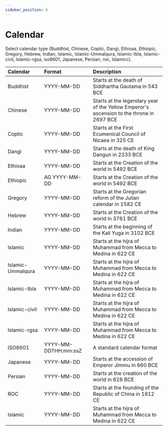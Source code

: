 ```yaml
---
sidebar_position: 6
---
```


# Calendar

Select calendar type (Buddhist, Chinese, Coptic, Dangi, Ethioaa, Ethiopic, Gregory, Hebrew, Indian, Islamic, Islamic-Ummalqura, Islamic-tbla, Islamic-civil, Islamic-rgsa, iso8601, Japanese, Persian, roc, Islamicc).

|**Calendar**|**Format**|**Description**|
| :- | :- | :- |
|Buddhist|YYYY-MM-DD|Starts at the death of Siddhartha Gautama in 543 BCE|
|Chinese|YYYY-MM-DD|Starts at the legendary year of the Yellow Emperor's ascension to the throne in 2697 BCE|
|Coptic|YYYY-MM-DD|Starts at the First Ecumenical Council of Nicaea in 325 CE|
|Dangi|YYYY-MM-DD|Starts at the death of King Dangun in 2333 BCE|
|Ethioaa|YYYY-MM-DD|Starts at the Creation of the world in 5492 BCE|
|Ethiopic|AG YYYY-MM-DD|Starts at the Creation of the world in 5492 BCE|
|Gregory|YYYY-MM-DD|Starts at the Gregorian reform of the Julian calendar in 1582 CE|
|Hebrew|YYYY-MM-DD|Starts at the Creation of the world in 3761 BCE|
|Indian|YYYY-MM-DD|Starts at the beginning of the Kali Yuga in 3102 BCE|
|Islamic|YYYY-MM-DD|Starts at the hijra of Muhammad from Mecca to Medina in 622 CE|
|Islamic-Ummalqura|YYYY-MM-DD|Starts at the hijra of Muhammad from Mecca to Medina in 622 CE|
|Islamic-tbla|YYYY-MM-DD|Starts at the hijra of Muhammad from Mecca to Medina in 622 CE|
|Islamic-civil|YYYY-MM-DD|Starts at the hijra of Muhammad from Mecca to Medina in 622 CE|
|Islamic-rgsa|YYYY-MM-DD|Starts at the hijra of Muhammad from Mecca to Medina in 622 CE|
|ISO8601|YYYY-MM-DDTHH:mm:ssZ|A standard calendar format|
|Japanese|YYYY-MM-DD|Starts at the accession of Emperor Jimmu in 660 BCE|
|Persian|YYYY-MM-DD|Starts at the creation of the world in 628 BCE|
|ROC|YYYY-MM-DD|Starts at the founding of the Republic of China in 1912 CE|
|Islamic|YYYY-MM-DD|Starts at the hijra of Muhammad from Mecca to Medina in 622 CE|

